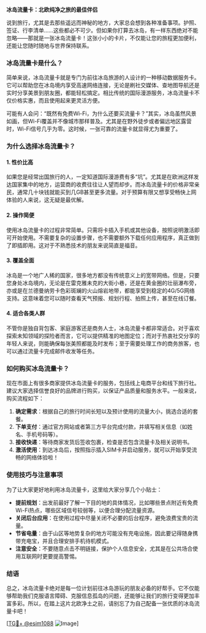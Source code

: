 **冰岛流量卡：北欧纯净之旅的最佳伴侣**

说到旅行，尤其是去那些遥远而神秘的地方，大家总会想到各种准备事项。护照、签证、行李清单……这些都必不可少。但如果你打算去冰岛，有一样东西绝对不能忽略——那就是一张冰岛流量卡！这张小小的卡片，不仅能让您的旅程更加便利，还能让您随时随地与世界保持联系。

### 冰岛流量卡是什么？

简单来说，冰岛流量卡就是专门为前往冰岛旅游的人设计的一种移动数据服务卡。它可以帮助您在冰岛境内享受高速网络连接，无论是刷社交媒体、查地图导航还是实时分享美景到朋友圈，都能轻松搞定。相比传统的国际漫游服务，冰岛流量卡不仅价格实惠，而且使用起来更灵活方便。

可能有人会问：“既然有免费Wi-Fi，为什么还要买流量卡？”其实，冰岛虽然风景如画，但Wi-Fi覆盖并不像城市那样普及。尤其是在野外徒步或者偏远地区露营时，Wi-Fi信号几乎为零。这时候，一张可靠的流量卡就显得尤为重要了。

### 为什么选择冰岛流量卡？

#### 1. **性价比高**
   如果您是经常出国旅行的人，一定知道国际漫游费有多“坑”。尤其是在欧洲这样发达国家集中的地方，运营商的收费往往让人望而却步。而冰岛流量卡的价格非常亲民，通常几十块钱就能买到几GB甚至更多流量。对于预算有限又想享受畅快上网体验的人来说，这无疑是最优解。

#### 2. **操作简便**
   使用冰岛流量卡的过程非常简单。只需将卡插入手机或其他设备，按照说明激活即可开始使用。不需要复杂的设置步骤，也不需要额外下载任何应用程序，真正做到了即插即用。这对于不熟悉技术的朋友来说简直是福音。

#### 3. **覆盖全面**
   冰岛是一个地广人稀的国家，很多地方都没有传统意义上的宽带网络。但是，只要您身处冰岛境内，无论是在雷克雅未克的大街小巷，还是在黄金圈的壮丽瀑布旁，亦或是在兰德曼纳劳卡色彩斑斓的火山熔岩地带，都能享受到稳定的4G/5G网络支持。这意味着您可以随时查看天气预报、规划行程、拍照上传，甚至在线订餐。

#### 4. **适合各类人群**
   不管你是独自背包客、家庭游客还是商务人士，冰岛流量卡都非常适合。对于喜欢探索未知领域的探险者而言，它可以提供精准的地图定位；而对于热衷社交分享的年轻人来说，则能确保每张美照都能及时发布；至于需要处理工作的商务旅客，也可以通过流量卡完成邮件收发等任务。

### 如何购买冰岛流量卡？

现在市面上有很多商家提供冰岛流量卡的服务，包括线上电商平台和线下旅行社。建议大家选择信誉良好的品牌进行购买，以保证产品质量和服务水平。一般来说，购买流程如下：

1. **确定需求**：根据自己的旅行时间长短以及预计使用的流量大小，挑选合适的套餐。
2. **下单支付**：通过官方网站或者第三方平台完成付款，并填写相关信息（如姓名、手机号码等）。
3. **接收快递**：等待商家发货后签收包裹，检查是否包含流量卡及相关说明书。
4. **激活使用**：到达冰岛后，按照指示插入SIM卡并启动服务，就可以开始享受流畅的网络体验啦！

### 使用技巧与注意事项

为了让大家更好地利用冰岛流量卡，这里给大家分享几个小贴士：

- **提前规划**：出发前最好了解一下目的地的具体情况，比如哪些景点附近有免费Wi-Fi热点，哪些区域信号较弱等，以便合理分配流量资源。
- **关闭后台应用**：在使用过程中尽量关闭不必要的后台程序，避免浪费宝贵的流量。
- **节省电量**：由于山区等地势复杂的地方可能没有充电设施，因此要记得随身携带充电宝，并且合理安排手机待机模式。
- **注意安全**：不要随意点击不明链接，保护个人信息安全，尤其是在公共场合使用互联网时更要提高警惕。

### 结语

总之，冰岛流量卡绝对是每一位计划前往冰岛游玩的朋友必备的好帮手。它不仅能够帮助我们克服语言障碍、克服信息孤岛的问题，还能够让我们的旅行变得更加丰富多彩。所以，在踏上这片北欧净土之前，请别忘了为自己配备一张优质的冰岛流量卡吧！

[[TG💪+ @esim1088](https://t.me/s/esim1088) ![Image](https://i.postimg.cc/4NQfJmqS/Snipaste-2025-05-13-00-14-12.png)]